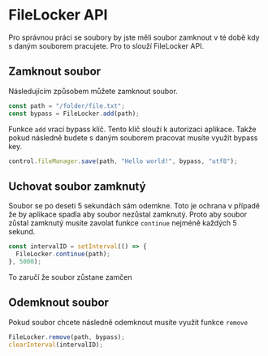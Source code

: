 # FileLocker API

Pro správnou práci se soubory by jste měli soubor zamknout v té době kdy s daným souborem pracujete. Pro to slouží FileLocker API.

## Zamknout soubor

Následujícím způsobem můžete zamknout soubor.

```javascript
const path = "/folder/file.txt";
const bypass = FileLocker.add(path);
```

Funkce `add` vrací bypass klíč. Tento klíč slouží k autorizaci aplikace. Takže pokud následně budete s daným souborem pracovat musíte využít bypass key.

```javascript
control.fileManager.save(path, "Hello world!", bypass, "utf8");
```

## Uchovat soubor zamknutý

Soubor se po deseti 5 sekundách sám odemkne. Toto je ochrana v případě že by aplikace spadla aby soubor nezůstal zamknutý. Proto aby soubor zůstal zamknutý musíte zavolat funkce `continue` nejméně každých 5 sekund.

```javascript
const intervalID = setInterval(() => {
  FileLocker.continue(path);
}, 5000);
```

To zaručí že soubor zůstane zamčen

## Odemknout soubor

Pokud soubor chcete následně odemknout musíte využít funkce `remove`

```javascript
FileLocker.remove(path, bypass);
clearInterval(intervalID);
```

